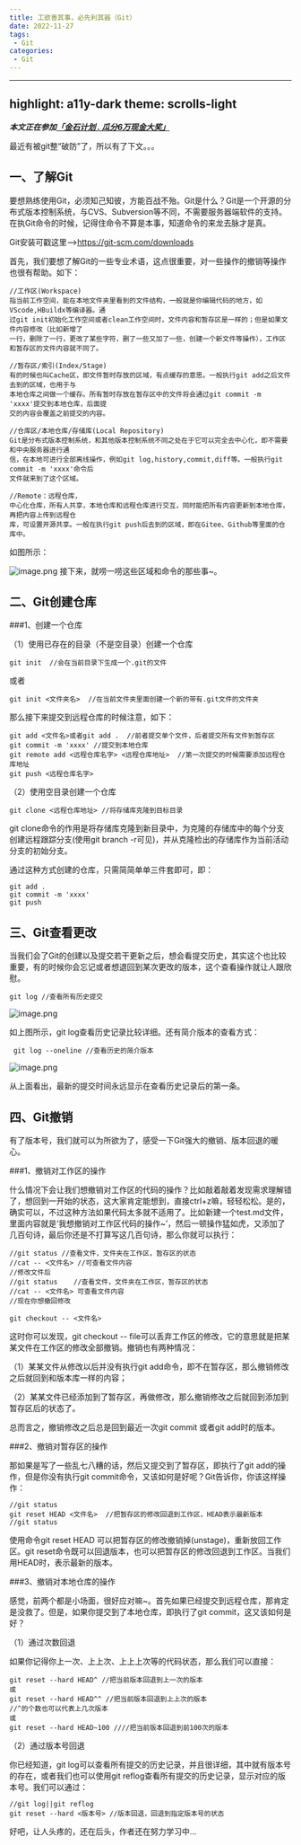 ```yaml
---
title: 工欲善其事，必先利其器（Git）
date: 2022-11-27
tags:
 - Git
categories: 
 - Git
---
```


---
highlight: a11y-dark
theme: scrolls-light
---
***本文正在参加[「金石计划 . 瓜分6万现金大奖」](https://juejin.cn/post/7162096952883019783 "https://juejin.cn/post/7162096952883019783")***

最近有被git整“破防”了，所以有了下文。。。

## 一、了解Git

要想熟练使用Git，必须知己知彼，方能百战不殆。Git是什么？Git是一个开源的分布式版本控制系统，与CVS、Subversion等不同，不需要服务器端软件的支持。在执Git命令的时候，记得住命令不算是本事，知道命令的来龙去脉才是真。

Git安装可戳这里--><https://git-scm.com/downloads>

首先，我们要想了解Git的一些专业术语，这点很重要，对一些操作的撤销等操作也很有帮助。如下：

```
//工作区(Workspace)
指当前工作空间，能在本地文件夹里看到的文件结构，一般就是你编辑代码的地方，如VScode,HBuildx等编译器。通
过git init初始化工作空间或者clean工作空间时，文件内容和暂存区是一样的；但是如果文件内容修改（比如新增了
一行，删除了一行，更改了某些字符，删了一些又加了一些，创建一个新文件等操作），工作区和暂存区的文件内容就不同了。
​
//暂存区/索引(Index/Stage)
有的时候也叫Cache区，即文件暂时存放的区域，有点缓存的意思。一般执行git add之后文件去到的区域，也用于与
本地仓库之间做一个缓存。所有暂时存放在暂存区中的文件将会通过git commit -m 'xxxx'提交到本地仓库，后面提
交的内容会覆盖之前提交的内容。
​
//仓库区/本地仓库/存储库(Local Repository)
Git是分布式版本控制系统，和其他版本控制系统不同之处在于它可以完全去中心化，即不需要和中央服务器进行通
信，在本地可进行全部离线操作，例如git log,history,commit,diff等。一般执行git commit -m 'xxxx'命令后
文件就来到了这个区域。
​
//Remote：远程仓库，
中心化仓库，所有人共享，本地仓库和远程仓库进行交互，同时能把所有内容更新到本地仓库，再把内容上传到远程仓
库，可设置开源共享。一般在执行git push后去到的区域，即在Gitee、Github等里面的仓库中。
```

如图所示：

![image.png](https://p1-juejin.byteimg.com/tos-cn-i-k3u1fbpfcp/657d1446a2b34acba723758c33bc47d5~tplv-k3u1fbpfcp-watermark.image?)
接下来，就唠一唠这些区域和命令的那些事~。

## 二、Git创建仓库

###1、创建一个仓库

（1）使用已存在的目录（不是空目录）创建一个仓库

```
git init  //会在当前目录下生成一个.git的文件
```

或者

```
git init <文件夹名>  //在当前文件夹里面创建一个新的带有.git文件的文件夹
```

那么接下来提交到远程仓库的时候注意，如下：

```
git add <文件名>或者git add .  //前者提交单个文件，后者提交所有文件到暂存区
git commit -m 'xxxx' //提交到本地仓库
git remote add <远程仓库名字> <远程仓库地址>  //第一次提交的时候需要添加远程仓库地址
git push <远程仓库名字>
```

（2）使用空目录创建一个仓库

```
git clone <远程仓库地址> //将存储库克隆到目标目录
```

git clone命令的作用是将存储库克隆到新目录中，为克隆的存储库中的每个分支创建远程跟踪分支(使用git branch -r可见)，并从克隆检出的存储库作为当前活动分支的初始分支。

通过这种方式创建的仓库，只需简简单单三件套即可，即：

```
git add .
git commit -m 'xxxx'
git push
```

## 三、Git查看更改

当我们会了Git的创建以及提交若干更新之后，想会看提交历史，其实这个也比较重要，有的时候你会忘记或者想退回到某次更改的版本，这个查看操作就让人跟欣慰。

```
git log //查看所有历史提交
```


![image.png](https://p9-juejin.byteimg.com/tos-cn-i-k3u1fbpfcp/4a9a9fda2a8d414d8eeada3173dacd65~tplv-k3u1fbpfcp-watermark.image?)

如上图所示，git log查看历史记录比较详细。还有简介版本的查看方式：

```
 git log --oneline //查看历史的简介版本
```


![image.png](https://p1-juejin.byteimg.com/tos-cn-i-k3u1fbpfcp/f14e7444fba84576935af72c520b7566~tplv-k3u1fbpfcp-watermark.image?)

从上面看出，最新的提交时间永远显示在查看历史记录后的第一条。

## 四、Git撤销

有了版本号，我们就可以为所欲为了，感受一下Git强大的撤销、版本回退的暖心。

###1、撤销对工作区的操作

什么情况下会让我们想撤销对工作区的代码的操作？比如敲着敲着发现需求理解错了，想回到一开始的状态，这大家肯定能想到，直接ctrl+z嘛，轻轻松松。是的，确实可以，不过这种方法如果代码太多就不适用了。比如新建一个test.md文件，里面内容就是‘我想撤销对工作区代码的操作~’，然后一顿操作猛如虎，又添加了几百句诗，最后你还是不打算写这几百句诗，那么你就可以执行：

```
//git status //查看文件，文件夹在工作区，暂存区的状态
//cat -- <文件名> //可查看文件内容
//修改文件后
//git status    //查看文件，文件夹在工作区，暂存区的状态
//cat -- <文件名> 可查看文件内容
//现在你想撤回修改

git checkout -- <文件名>
```

这时你可以发现，git checkout -- file可以丢弃工作区的修改，它的意思就是把某某文件在工作区的修改全部撤销。撤销也有两种情况：

（1）某某文件从修改以后并没有执行git add命令，即不在暂存区，那么撤销修改之后就回到和版本库一样的内容；

（2）某某文件已经添加到了暂存区，再做修改，那么撤销修改之后就回到添加到暂存区后的状态了。

总而言之，撤销修改之后总是回到最近一次git commit 或者git add时的版本。

###2、撤销对暂存区的操作

那如果是写了一些乱七八糟的话，然后又提交到了暂存区，即执行了git add的操作，但是你没有执行git commit命令，又该如何是好呢？Git告诉你，你该这样操作：

```
//git status
git reset HEAD <文件名>  //把暂存区的修改回退到工作区，HEAD表示最新版本
//git status
```

使用命令git reset HEAD 可以把暂存区的修改撤销掉(unstage)，重新放回工作区。git reset命令既可以回退版本，也可以把暂存区的修改回退到工作区。当我们用HEAD时，表示最新的版本。

###3、撤销对本地仓库的操作

感觉，前两个都是小场面，很好应对嘛~。首先如果已经提交到远程仓库，那肯定是没救了。但是，如果你提交到了本地仓库，即执行了git commit，这又该如何是好？

（1）通过次数回退

如果你记得你上一次、上上次、上上上次等的代码状态，那么我们可以直接：

```
git reset --hard HEAD^ //把当前版本回退到上一次的版本
或
git reset --hard HEAD^^ //把当前版本回退到上上次的版本
//^的个数也可以代表上几次版本
或
git reset --hard HEAD~100 ////把当前版本回退到前100次的版本
```

（2）通过版本号回退

你已经知道，git log可以查看所有提交的历史记录，并且很详细，其中就有版本号的存在，或者我们也可以使用git reflog查看所有提交的历史记录，显示对应的版本号。我们可以通过：

```
//git log||git reflog
git reset --hard <版本号> //版本回退，回退到指定版本号的状态
```

好吧，让人头疼的，还在后头，作者还在努力学习中...
